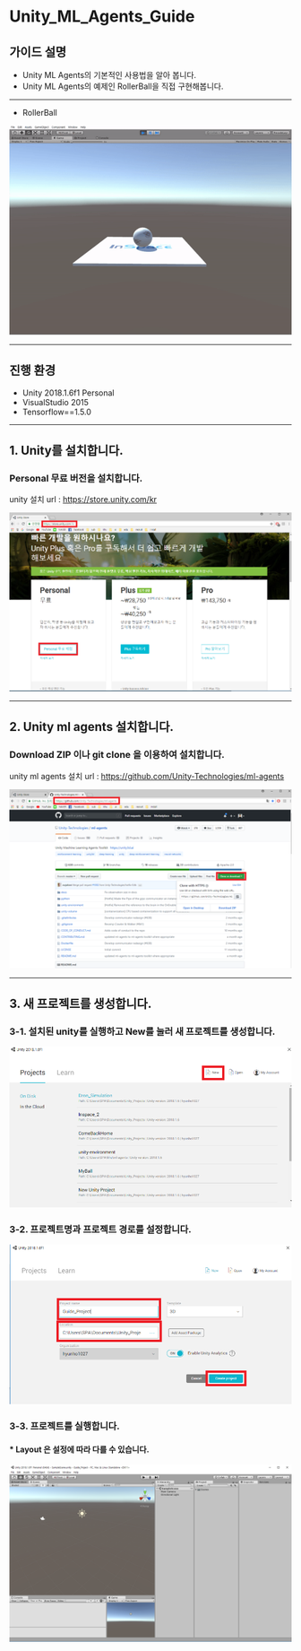 # Unity_ML_Agents_Guide 

## 가이드 설명
- Unity ML Agents의 기본적인 사용법을 알아 봅니다.
- Unity ML Agents의 예제인 RollerBall을 직접 구현해봅니다.
- - -

- RollerBall

![Alt text](/unity_ml_agents_guide/sub/mb.gif)
- - -

## 진행 환경
- Unity 2018.1.6f1 Personal
- VisualStudio 2015 
- Tensorflow==1.5.0 
- - -

## 1. Unity를 설치합니다.

### Personal 무료 버전을 설치합니다.

unity 설치 url : https://store.unity.com/kr

![Alt text](/unity_ml_agents_guide/1.unity_download/unity_download.png)
- - -

## 2. Unity ml agents 설치합니다.

### Download ZIP 이나 git clone 을 이용하여 설치합니다.

unity ml agents 설치 url : https://github.com/Unity-Technologies/ml-agents

![Alt text](/unity_ml_agents_guide/2.unity_ml_agent_download/unity_ml_agent_download.png)
- - -

## 3. 새 프로젝트를 생성합니다.

### 3-1. 설치된 unity를 실행하고 New를 눌러 새 프로젝트를 생성합니다.

![Alt text](/unity_ml_agents_guide/3.create_new_project/1.create_new_project.png)

### 3-2. 프로젝트명과 프로젝트 경로를 설정합니다.

![Alt text](/unity_ml_agents_guide/3.create_new_project/2.set_project_name_and_loaction.png)

### 3-3. 프로젝트를 실행합니다.
#### * Layout 은 설정에 따라 다를 수 있습니다.

![Alt text](/unity_ml_agents_guide/3.create_new_project/3.complete.png)

